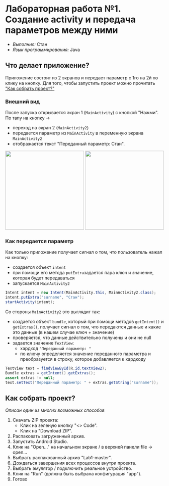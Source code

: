 # Лабораторная работа №1. Создание activity и передача параметров между ними
- _Выполнил:_ Стан
- _Язык программирования:_ Java

## Что делает приложение?
Приложение состоит из 2 экранов и передает параметр с 1го на 2й по клику на кнопку. Для того, чтобы запустить проект можно прочитать ["Как собрать проект?"](#title1)


### Внешний вид

После запуска открывается экран 1 (`MainActivity`) с кнопкой "Нажми". По тапу на кнопку -> 
- переход на экран 2 (`MainActivity2`)
- передается параметр из `MainActivity` в переменную экрана `MainActivity2`
- отображается текст "Переданный параметр: Стан".
<p align="center">
    <img src="https://github.com/pacapacapaca2/images/blob/main/eMzMomELExM.jpg" width="250"> 
    <img src="https://github.com/user-attachments/assets/c879feed-e7fa-4a12-a63a-e9e3c8856e30" width="250">
</p> 


### Как передается параметр
Как только приложение получает сигнал о том, что пользователь нажал на кнопку:
- создается объект `intent`
- при помощи его метода `putExtra`задается пара ключ и значение, которая будет передаваться
- запускается `MainActivity2`
``` java
Intent intent = new Intent(MainActivity.this, MainActivity2.class);
intent.putExtra("surname", "Стан");
startActivity(intent);
```

Со стороны `MainActivity2` это выглядит так:
- создается объект `bundle`, который при помощи методов `getIntent()` и `getExtras()`, получает сигнал о том, что передаются данные и какие это данные (в нашем случае ключ + значение)
- проверяется, что данные действительно получены и они не null
- задается значение `TextView`:
    - хардкод `"Переданный параметр: "`
    - по ключу определяется значение переданного параметра и преобразуется в строку, которое добавляется к хардкоду

``` java
TextView text = findViewById(R.id.textView2);
Bundle extras = getIntent().getExtras();
assert extras != null;
text.setText("Переданный параметр: " + extras.getString("surname"));
```

## <a id="title1">Как собрать проект?</a>
_Описан один из многих возможных способов_
1. Скачать ZIP проекта:
    - Клик на зеленую кнопку "<> Code".
    - Клик на "Download ZIP".
2. Распаковать загруженный архив.
3. Запустить Android Studio.
4. Клик на "Open..." на начальном экране / в верхней панели file -> open...
5. Выбрать распакованный архив "Lab1-master".
6. Дождаться завершения всех процессов внутри проекта.
7. Выбрать эмулятор / подключить реальное устройство.
8. Клик на "Run" (должна быть выбрана конфигурация "app").
9. Готово
